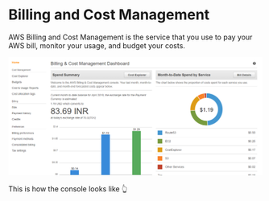 # Billing and Cost Management

AWS Billing and Cost Management is the service that you use to pay your AWS bill, monitor your usage, and budget your costs.

![](../../.gitbook/assets/image%20%2848%29.png)

This is how the console looks like 👆 





